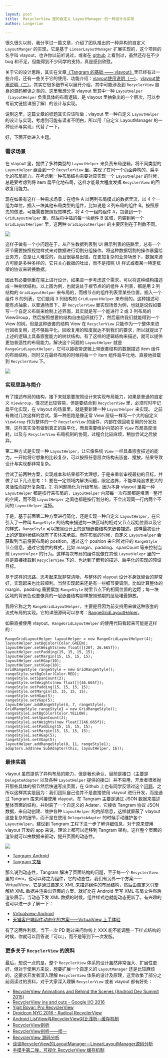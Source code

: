 ```yaml
---

layout: post
title:  RecyclerView 里的自定义 LayoutManager 的一种设计与实现
author: Longerian

---
```


很久很久以前，我分享过一篇文章，介绍了团队推出的一种异构的自定义 `LayoutManger` 的实现，它是基于 `LinearLayoutManager` 扩展实现的，这个项目的名字叫 vlayout，也许你以前听说过，或者在 [github](https://github.com/alibaba/vlayout) 上看到过，虽然还存在不少 bug 和不足，但能得到不少同学的支持，真是感到欣慰。

关于它的设计思路，其实在文章[《Tangram 的基础 —— vlayout》](http://pingguohe.net/2017/02/28/vlayout-design.html)里已经有过一些介绍，还有一些关于它的使用、功能介绍：[vlayout使用说明（一）](http://pingguohe.net/2017/03/03/vlayout-guide-1.html)、[vlayout使用说明（二）](http://pingguohe.net/2017/03/03/vlayout-guide-2.html)。其实它很多细节可以展开介绍，其中可能涉及到 `RecyclerView` 自身的源码解读之类的。这里我想分享 vlayout 里其中一种 `LayoutHelper` （`LayoutHelper` 负责具体的布局逻辑，是 vlayout 里抽象出的一个层次，可以参考前文链接详细了解）的设计与实现。

说到这里，这篇文章的标题其实应该叫做：vlayout 里一种自定义 `LayoutHelper` 的设计与实现，考虑到可能有读者不明白，所以用『自定义 LayoutManager 的一种设计与实现』代替了一下。

好，下面开始进入主题。

### 需求场景
在 vlayout 里，提供了多种类型的 `LayoutHelper` 来负责布局逻辑，将不同类型的 `LayoutHelper` 组合到一个 `RecyclerView` 里，实现了在同一个页面异构的、扁平化的布局能力。在考虑到一种布局结构需要对应实现一个 `LayoutHelper` 的时候，总是要考虑到将 item 扁平化地布局，这样才能最大程度发挥 `RecyclerView` 的回收复用能力。

现在如果有这样一种需求场景：在组件 A 以两列布局模式的数据里流，以 4 个一组为单位，插入一块其他布局类型的组件，比如说是 3 列布局的组件 B。按照原先的做法，可能需要按照视觉样式，将 4 个一组的组件 A，包装到一个 `GridLayoutHelper` 里，然后将中插的每一块组件 B 区域，包装到另一个 `GridLayoutHerlper` 里，这两种 `GridLayoutHerlper` 的主要区别在于列数不同。

![](https://gw.alicdn.com/tfs/TB1G1d9XKuSBuNjSsplXXbe8pXa-1024-768.jpg)

这样子做有一个小问题在于，从产生数据列表到 UI 展示列表的链路里，总有一个环节需要按照视觉样式来对数据进行切割分组操作。将这种数据切割的操作暴露给业务方，总是让人难受的，而且很容易出错。在更加复杂的业务场景下，数据来源方可能是多种多样的，它只关心数据的吐出，而不是按照 UI 样式或者某一特定框架的协议来转换数据。

因此有必要侧重在端上进行设计，如果进一步考虑这个需求，可以将这种结构描述成一种树状结构。以上图为例，也就说处于根节点的的组件 A 列表，都是用 2 列结构的 `GridLayoutHelper` 来布局的，而根节点的组件列表里某些位置，插入一个组件 B 的列表，它们是用 3 列结构的 `GridLayoutHelper` 来布局的。这种描述可能有点抽象，以普通场景下、非 `RecyclerView` 里实现场景为例，也就是说假如要写一个自定义布局来绘制上述界面，其实就是写一个能进行 2 或 3 列布局的 ViewGroup，然后按照想要的结构自由组织就行了，然后最终我们就能得到一个 View 的树。但是这种嵌套的结构 View 在 `RecyclerView` 只能作为一个整体来进行回收复用，还不够扁平化，回收复用的粒度就达不到我们的要求，所以就提出了上述的逻辑上具备嵌套能力的树状结构。有了这样的逻辑结构来描述，就可以提供更加普适性的布局能力。解决这个问题的 `LayoutHelper` 就是 `RangeGridLayoutHelper`，它可以接收带逻辑上带嵌套结构的数据描述 item 组件的布局结构，同时又在最终布局的时候将每一个 item 组件扁平化地、直接地挂载到 `RecyclerView` 下。

![](https://gw.alicdn.com/tfs/TB1Kud9XKuSBuNjSsplXXbe8pXa-1024-768.jpg)

### 实现思路与简介

有了描述布局的结构，接下来就是要按照设计来实现布局能力，如果是普通的自定义 `ViewGroup`，情况还比较容易，但是要结合到 `RecyclerView` 里，必须时时牢记扁平化实现，在 vlayout 的场景里，就是要新建一种 `LayoutHelper` 来实现。
之前有做过几次这样的尝试。第一种思路是像正常 View 层级一样写一个大的自定义 `ViewGroup` 作为整体的一个 `RecyclerView` 的组件，内部在做回收复用的分发处理，这样其实没有做到真正的扁平化，而且需要维护内部的子 `View` 布局高度消耗，以及与 `RecyclerView` 布局机制的协同，过程会比较麻烦，稍加尝试之后放弃。

第二种方式是实现一种 `LayoutHelper`，让它像系统 `View` 一样具备嵌套描述的能力。一开始将它想象的比较复杂，可以按照任意层次结构去嵌套、摆放，结果导致设计与实现都非常复杂。

尝试了前两种方案，实现成本和结果都不太理想，于是来重新审视最初的目标。并做了以下几点思考：1. 要在一定领域内解决问题，限定边界，不能单纯追求更大的灵活性而提升复杂度。2. 将问题简化为行级布局，因为本身 vlayout 里每一种 `LayoutHelper` 都是按行来布局的，`LayoutHelper` 内部每一次布局都是填满一整行的空间，而不同 `LayoutHelper` 之间也都是按行划分的，不会出现同一行内两个不同的 `LayoutHelper` 混搭。

于是，基于前面第二种方案进行简化，还是实现一种自定义 `LayoutHelper`，在它引入了一种叫 `RangeStyle` 的结构来描述每一块区域的相对父节点起始位置以及它的样式，`RangeStyle` 可以按照设计上的逻辑嵌套结构来嵌套描述。这样最初设计上的逻辑树状结构就有了实体来承载。而在布局的时候，自定义 `LayoutHelper` 会获取到当前将要布局的 position，通过这个 position 来它所对应的 `RangeStyle` 节点信息，通过它提供的样式，比如 margin、padding、spanCount 等来控制当前 `LayoutHelper` 的行为。这样每次布局的组件就像在其他 `LayoutHelepr` 里的一样是直接挂载到 `RecyclerView` 下的，也达到了嵌套的描述、扁平化的实现的预设目标。

基于这样的思路，思考起来就非常清晰，与整体的 vlayout 设计本身就契合的非常好，实现起来也比较顺利。当然实现起来还是有一些细节要调测，比如计算整体的 margin、padding 需要累加 `RangeStyle` 树里节点下的相同位置的边距；每一块区域的背景色也要像真的一层嵌套结构那样按照预期的层级堆叠排放。

我将它称之为 `RangeGridLayoutHelper`，主要是目因为前支持用来做这种嵌套的流式布局的实现。它的详细源码可以参考：[RangeGridLayoutHelper](https://github.com/alibaba/vlayout/blob/master/vlayout/src/main/java/com/alibaba/android/vlayout/layout/RangeGridLayoutHelper.java)。

如果直接使用 vlayout，`RangeGridLayoutHelper` 的使用代码看起来可能是这样的：

```
RangeGridLayoutHelper layoutHelper = new RangeGridLayoutHelper(4);
layoutHelper.setBgColor(Color.GREEN);
layoutHelper.setWeights(new float[]{20f, 26.665f});
layoutHelper.setPadding(15, 15, 15, 15);
layoutHelper.setMargin(15, 15, 15, 15);
layoutHelper.setHGap(10);
layoutHelper.setVGap(10);
GridRangeStyle rangeStyle = new GridRangeStyle();
rangeStyle.setBgColor(Color.RED);
rangeStyle.setSpanCount(2);
rangeStyle.setWeights(new float[]{46.665f});
rangeStyle.setPadding(15, 15, 15, 15);
rangeStyle.setMargin(15, 15, 15, 15);
rangeStyle.setHGap(5);
rangeStyle.setVGap(5);
layoutHelper.addRangeStyle(4, 7, rangeStyle);
GridRangeStyle rangeStyle1 = new GridRangeStyle();
rangeStyle1.setBgColor(Color.YELLOW);
rangeStyle1.setSpanCount(2);
rangeStyle1.setWeights(new float[]{46.665f});
rangeStyle1.setPadding(15, 15, 15, 15);
rangeStyle1.setMargin(15, 15, 15, 15);
rangeStyle1.setHGap(5);
rangeStyle1.setVGap(5);
layoutHelper.addRangeStyle(8, 11, rangeStyle1);
adapters.add(new SubAdapter(this, layoutHelper, 16));
```

### 最佳实践
vlayout 虽然提供了异构布局的能力，但是我也承认，目前是接口（主要是 `DelegateAdapter` 以及各种 `LayoutHelper` 提供的接口）并不易用，开发者很难抛开那些具体的细节然后快速写出页面，在 Github 上也有同学反馈过这个[问题](https://github.com/alibaba/vlayout/issues/222)。之所以这样其实是因为：我们团队自己也并不是直接使用 vlayout 进行开发，而是通过 Tangram 库来间接使用 vlayout，在 Tangram 主要是通过 JSON 数据来描述整体页面的结构，并封装了一个自定义的 Adater，它接收 Tangram 协议 JSON 数据，来自动创建、维护各种 `LayoutHelper` 的内部信息，这样就屏蔽了 vlayout 这些复杂的细节，而不是在使用 `DelegateAdapter` 的时候手动维护各个 `LayoutHelper`。建议到 Tangram 工程下进一步了解详细信息，对于原来使用 vlayout 开发的 app 来说，理论上都可以迁移到 Tangram 架构，这样整个页面的渲染就可以由数据来驱动，提升页面的动态性。

![](https://gw.alicdn.com/tfs/TB1Hm8.XNSYBuNjSspjXXX73VXa-1024-768.jpg)

+ [Tangram-Android](https://github.com/alibaba/Tangram-Android)
+ [Tangram 文档](tangram.pingguohe.net)

那么说到动态性，Tangram 解决了页面结构的问题，至于每一个 `RecyclerView` 里的 item，也可以称之为组件，它的动态性，我们有另外一个方案—— VirtualView，它是通过自定义 XML 来描述组件的布局结构，然后由自定义引擎解析 XML 数据并渲染出界面的方案。就好比在 Android 里写 XML 布局文件然后渲染展示，当动态下发 XML 数据的时候，组件样式也就能动态更新了。有兴趣的也可以进一步了解一下：

+ [Virtualview-Android](https://github.com/alibaba/Virtualview-Android)
+ [天猫客户端组件动态化的方案——VirtualView 上手体验](https://juejin.im/post/5a54a44a6fb9a01cc1223399)

有了这两件利器，当下一次 PD 跑过来问你线上 XXX 能不能调整一下样式结构的时候，你就可以回答说『可以』，而不是等到下一次发版。

### 更多关于 `RecyclerView` 的资料
最后，想说一点的是，整个 `RecyclerView` 体系的设计虽然非常强大、扩展性更好，但对于使用方来说，想要扩展一个自定义的 `LayoutManager` 还是比较麻烦的，这要求开发者深入理解 `RecyclerView` 体系的设计及原理，这里收集了部分之前阅读过的资料，对于大家深入理解 `RecyclerView` 或者 vlayout 都有好处：

+ [RecyclerView Animations and Behind the Scenes (Android Dev Summit 2015)](https://www.youtube.com/watch?v=imsr8NrIAMs&t=48s)
+ [RecyclerView ins and outs - Google I/O 2016](https://www.youtube.com/watch?v=LqBlYJTfLP4)
+ [Yigit Boyar: Pro RecyclerView](https://www.youtube.com/watch?v=KhLVD6iiZQs&t=88s)
+ [Droidcon NYC 2016 - Radical RecyclerView](https://www.youtube.com/watch?v=TS_J0Qw4zl0)
+ [Android ListView与RecyclerView对比浅析--缓存机制](https://dev.qq.com/topic/5811d3e3ab10c62013697408)
+ [RecyclerView剖析](http://blog.csdn.net/qq_23012315/article/details/50807224)
+ [RecyclerView剖析——续一](http://blog.csdn.net/qq_23012315/article/details/51096696)
+ [RecyclerView 源码分析](https://www.jianshu.com/p/5f6151c1b6f8)
+ [谈谈RecyclerView的LayoutManager－LinearLayoutManager源码分析](http://www.jcodecraeer.com/a/anzhuokaifa/androidkaifa/2016/0922/6631.html)
+ [手摸手第二弹，可视化 RecyclerView 缓存机制](https://juejin.im/post/5a5d3d9b518825734216e1e8)
